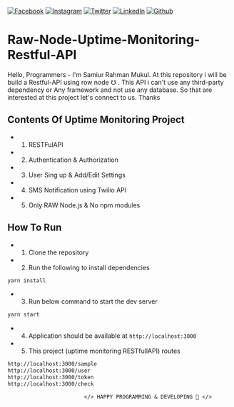 <!-- social media connecting shield -->

[![Facebook][facebook-shield]][facebook-url]
[![Instagram][instagram-shield]][instagram-url]
[![Twitter][twitter-shield]][twitter-url]
[![LinkedIn][linkedin-shield]][linkedin-url]
[![Github][github-shield]][github-url]

# Raw-Node-Uptime-Monitoring-Restful-API

Hello, Programmers - I'm Samiur Rahman Mukul. At this repository i will be build a Restful-API using row node ☋ . This API i can't use any third-party dependency or Any framework and not use any database. So that are interested at this project let's connect to us. Thanks

<!-- contents of api -->

## Contents Of Uptime Monitoring Project

- 1. RESTFulAPI
- 2. Authentication & Authorization
- 3. User Sing up & Add/Edit Settings
- 4. SMS Notification using Twilio API
- 5. Only RAW Node.js & No npm modules

<!-- HOW TO RUN -->

## How To Run

- 1. Clone the repository
- 2. Run the following to install dependencies

```sh
yarn install
```

- 3. Run below command to start the dev server

```sh
yarn start
```

- 4. Application should be available at `http://localhost:3000`

- 5. This project (uptime monitoring RESTfullAPI) routes

```sh
http://localhost:3000/sample
http://localhost:3000/user
http://localhost:3000/token
http://localhost:3000/check
```

<!-- my social media links -->

[facebook-url]: https://www.faceook.com/SamiurRahmanMukul
[instagram-url]: https://www.instagram.com/samiur_rahman_mukul
[twitter-url]: https://www.twitter.com/SamiurRahMukul
[linkedin-url]: https://www.linkedin.com/in/SamiurRahmanMukul
[github-url]: https://www.github.com/SamiurRahmanMukul

<!-- shield icon links -->

[facebook-shield]: https://img.shields.io/badge/-Facebook-black.svg?style=flat-square&logo=facebook&color=555&logoColor=white
[instagram-shield]: https://img.shields.io/badge/-Instagram-black.svg?style=flat-square&logo=instagram&color=555&logoColor=white
[twitter-shield]: https://img.shields.io/badge/-Twitter-black.svg?style=flat-square&logo=twitter&color=555&logoColor=white
[linkedin-shield]: https://img.shields.io/badge/-LinkedIn-black.svg?style=flat-square&logo=linkedin&colorB=555
[github-shield]: https://img.shields.io/badge/-Github-black.svg?style=flat-square&logo=github&color=555&logoColor=white

                            </> HAPPY PROGRAMMING & DEVELOPING 🤣 </>
